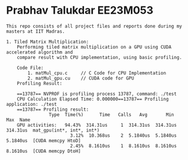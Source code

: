 

# Prabhav Talukdar EE23M053

	This repo consists of all project files and reports done during my masters at IIT Madras.
	
	1. Tiled Matrix Multiplication:
		Performing tiled matrix multiplication on a GPU using CUDA accelerated algorithm and
		compare result with CPU implementation, using basic profiling.
		
		Code File:
			1. matMul_cpu.c		// C Code for CPU Implementation
			2. matMul_gpu.cu	// CUDA code for GPU
		Profiling Result:

		==13787== NVPROF is profiling process 13787, command: ./test
		CPU Calculation Elapsed Time: 0.000000==13787== Profiling application: ./test
		==13787== Profiling result:
					Type  Time(%)      Time   Calls   Avg       Min       Max  Name
		GPU activities:   94.43%  314.31us     1  314.31us  314.31us  314.31us  mat_gpu(int*, int*, int*)
							3.12%  10.368us    2  5.1840us  5.1840us  5.1840us  [CUDA memcpy HtoD]
							2.45%  8.1610us    1  8.1610us  8.1610us  8.1610us  [CUDA memcpy DtoH]

